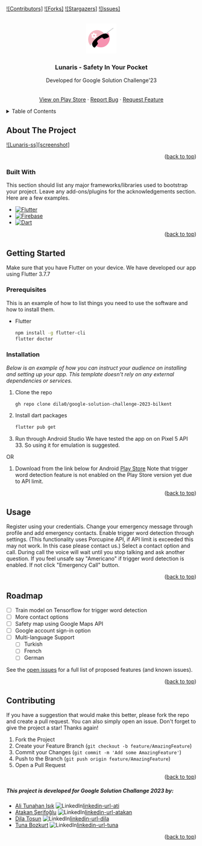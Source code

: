 <div id="top"></div>

[![Contributors]][contributors-url]
[![Forks]][forks-url]
[![Stargazers]][stars-url]
[![Issues]][issues-url]

<!-- PROJECT LOGO -->
<br />
<div align="center">
  <a href="https://github.com/dila0/google-solution-challenge-2023-bilkent">
    <img src="/lunarislogo.png" alt="Logo" width="80" height="80">
  </a>

<h3 align="center">Lunaris - Safety In Your Pocket</h3>

  <p align="center">
    Developed for Google Solution Challenge'23
    <br />
    <br />
    <br />
    <a href="https://play.google.com/store/apps/details?id=com.hekatech.google_solution">View on Play Store</a>
    ·
    <a href="https://github.com/dila0/google-solution-challenge-2023-bilkent/issues">Report Bug</a>
    ·
    <a href="https://github.com/dila0/google-solution-challenge-2023-bilkent/issues">Request Feature</a>
  </p>
</div>



<!-- TABLE OF CONTENTS -->
<details>
  <summary>Table of Contents</summary>
  <ol>
    <li>
      <a href="#about-the-project">About The Project</a>
      <ul>
        <li><a href="#built-with">Built With</a></li>
      </ul>
    </li>
    <li>
      <a href="#getting-started">Getting Started</a>
      <ul>
        <li><a href="#prerequisites">Prerequisites</a></li>
        <li><a href="#installation">Installation</a></li>
      </ul>
    </li>
    <li><a href="#usage">Usage</a></li>
    <li><a href="#roadmap">Roadmap</a></li>
    <li><a href="#contributing">Contributing</a></li>
    <li><a href="#contact">Contact</a></li>
  </ol>
</details>



<!-- ABOUT THE PROJECT -->
## About The Project

[![Lunaris-ss][screenshot]](https://play.google.com/store/apps/details?id=com.hekatech.google_solution)


<p align="right">(<a href="#readme-top">back to top</a>)</p>



### Built With

This section should list any major frameworks/libraries used to bootstrap your project. Leave any add-ons/plugins for the acknowledgements section. Here are a few examples.

* [![Flutter][Flutter]][flutter-url]
* [![Firebase][Firebase]][firebase-url]
* [![Dart][Dart]][dart-url]

<p align="right">(<a href="#readme-top">back to top</a>)</p>



<!-- GETTING STARTED -->
## Getting Started
Make sure that you have Flutter on your device. 
We have developed our app using Flutter 3.7.7

### Prerequisites

This is an example of how to list things you need to use the software and how to install them.
* Flutter
  ```sh
  npm install -g flutter-cli
  flutter doctor
  ```

### Installation

_Below is an example of how you can instruct your audience on installing and setting up your app. This template doesn't rely on any external dependencies or services._

1. Clone the repo
   ```sh
   gh repo clone dila0/google-solution-challenge-2023-bilkent
   ```
2. Install dart packages
   ```sh
   flutter pub get
   ```
3. Run through Android Studio
   We have tested the app on on Pixel 5 API 33. So using it for emulation is suggested.

OR

1. Download from the link below for Android
   [Play Store](https://play.google.com/store/apps/details?id=com.hekatech.google_solution)
   Note that trigger word detection feature is not enabled on the Play Store version yet due to API limit.

<p align="right">(<a href="#readme-top">back to top</a>)</p>



<!-- USAGE EXAMPLES -->
## Usage
Register using your credentials.
Change your emergency message through profile and add emergency contacts.
Enable trigger word detection through settings. (This functionality uses Porcupine API, if API limit is exceeded this may not work. In this case please contact us.)
Select a contact option and call.
During call the voice will wait until you stop talking and ask another question.
If you feel unsafe say "Americano" if trigger word detection is enabled.
If not click "Emergency Call" button.
<p align="right">(<a href="#readme-top">back to top</a>)</p>



<!-- ROADMAP -->
## Roadmap

- [ ] Train model on Tensorflow for trigger word detection
- [ ] More contact options
- [ ] Safety map using Google Maps API
- [ ] Google account sign-in option
- [ ] Multi-language Support
    - [ ] Turkish
    - [ ] French
    - [ ] German

See the [open issues]( https://github.com/dila0/google-solution-challenge-2023-bilkent/issues) for a full list of proposed features (and known issues).

<p align="right">(<a href="#readme-top">back to top</a>)</p>



<!-- CONTRIBUTING -->
## Contributing
If you have a suggestion that would make this better, please fork the repo and create a pull request. You can also simply open an issue.
Don't forget to give the project a star! Thanks again!

1. Fork the Project
2. Create your Feature Branch (`git checkout -b feature/AmazingFeature`)
3. Commit your Changes (`git commit -m 'Add some AmazingFeature'`)
4. Push to the Branch (`git push origin feature/AmazingFeature`)
5. Open a Pull Request

<p align="right">(<a href="#readme-top">back to top</a>)</p>

<!-- CONTACT -->

##### This project is  developed for Google Solution Challange 2023 by:
* [Ali Tunahan Işık](https://github.com/ali-tunahan)    ![LinkedIn][linkedin-shield][linkedin-url-ati]
* [Atakan Şerifoğlu](https://github.com/atakanserifoglu)   ![LinkedIn][linkedin-shield][linkedin-url-atakan]
* [Dila Tosun](https://github.com/dila0)   ![LinkedIn][linkedin-shield][linkedin-url-dila]
* [Tuna Bozkurt](https://github.com/tbozk)   ![LinkedIn][linkedin-shield][linkedin-url-tuna]


<p align="right">(<a href="#readme-top">back to top</a>)</p>



<!-- MARKDOWN LINKS & IMAGES -->
[contributors-url]: https://github.com/dila0/google-solution-challenge-2023-bilkent/graphs/contributors
[forks-url]: https://github.com/dila0/google-solution-challenge-2023-bilkent/network/members
[stars-url]: https://github.com/dila0/google-solution-challenge-2023-bilkent/stargazers
[issues-url]: https://github.com/dila0/google-solution-challenge-2023-bilkent/issues

[linkedin-shield]: https://img.shields.io/badge/-LinkedIn-black.svg?style=for-the-badge&logo=linkedin&colorB=555
[linkedin-url-ati]: https://www.linkedin.com/in/ali-tunahan

[linkedin-url-tuna]: https://www.linkedin.com/in/tuna-bozkurt-248bb1209/

[linkedin-url-atakan]: https://www.linkedin.com/in/atakanserifoglu/

[linkedin-url-dila]: https://www.linkedin.com/in/dila-tosun/

[Flutter]: https://img.shields.io/badge/Flutter-%2302569B.svg?style=for-the-badge&logo=Flutter&logoColor=white
[flutter-url]: https://flutter.dev
[Firebase]: https://img.shields.io/badge/firebase-%23039BE5.svg?style=for-the-badge&logo=firebase
[firebase-url]: https://firebase.google.com

[Dart]: https://img.shields.io/badge/dart-%230175C2.svg?style=for-the-badge&logo=dart&logoColor=white
[dart-url]: https://dart.dev